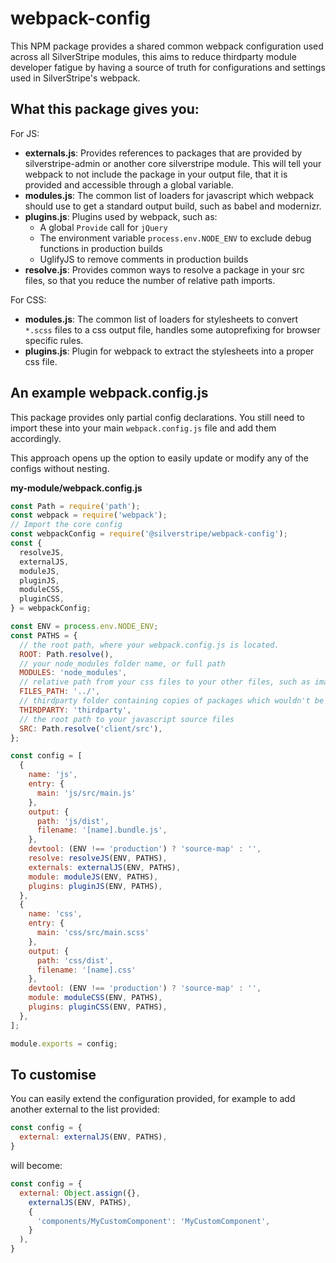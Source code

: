 # webpack-config
This NPM package provides a shared common webpack configuration used across all SilverStripe modules,
 this aims to reduce thirdparty module developer fatigue by having a source of truth for configurations and settings used in SilverStripe's webpack.

## What this package gives you:
For JS:
* **externals.js**: Provides references to packages that are provided by silverstripe-admin or another core silverstripe module. This will tell your webpack to not include the package in your output file, that it is provided and accessible through a global variable.
* **modules.js**: The common list of loaders for javascript which webpack should use to get a standard output build, such as babel and modernizr.
* **plugins.js**: Plugins used by webpack, such as:
  * A global `Provide` call for `jQuery`
  * The environment variable `process.env.NODE_ENV` to exclude debug functions in production builds
  * UglifyJS to remove comments in production builds
* **resolve.js**: Provides common ways to resolve a package in your src files, so that you reduce the number of relative path imports.

For CSS:
* **modules.js**: The common list of loaders for stylesheets to convert `*.scss` files to a css output file, handles some autoprefixing for browser specific rules.
* **plugins.js**: Plugin for webpack to extract the stylesheets into a proper css file.

## An example webpack.config.js
This package provides only partial config declarations. You still need to import these into your main `webpack.config.js` file
and add them accordingly.

This approach opens up the option to easily update or modify any of the configs without nesting.

**my-module/webpack.config.js**
```js
const Path = require('path');
const webpack = require('webpack');
// Import the core config
const webpackConfig = require('@silverstripe/webpack-config');
const {
  resolveJS,
  externalJS,
  moduleJS,
  pluginJS,
  moduleCSS,
  pluginCSS,
} = webpackConfig;

const ENV = process.env.NODE_ENV;
const PATHS = {
  // the root path, where your webpack.config.js is located.
  ROOT: Path.resolve(),
  // your node_modules folder name, or full path
  MODULES: 'node_modules',
  // relative path from your css files to your other files, such as images and fonts
  FILES_PATH: '../',
  // thirdparty folder containing copies of packages which wouldn't be available on NPM
  THIRDPARTY: 'thirdparty',
  // the root path to your javascript source files
  SRC: Path.resolve('client/src'),
};

const config = [
  {
    name: 'js',
    entry: {
      main: 'js/src/main.js'
    },
    output: {
      path: 'js/dist',
      filename: '[name].bundle.js',
    },
    devtool: (ENV !== 'production') ? 'source-map' : '',
    resolve: resolveJS(ENV, PATHS),
    externals: externalJS(ENV, PATHS),
    module: moduleJS(ENV, PATHS),
    plugins: pluginJS(ENV, PATHS),
  },
  {
    name: 'css',
    entry: {
      main: 'css/src/main.scss'
    },
    output: {
      path: 'css/dist',
      filename: '[name].css'
    },
    devtool: (ENV !== 'production') ? 'source-map' : '',
    module: moduleCSS(ENV, PATHS),
    plugins: pluginCSS(ENV, PATHS),
  },
];

module.exports = config;
```

## To customise
You can easily extend the configuration provided, for example to add another external to the list provided:
```js
const config = {
  external: externalJS(ENV, PATHS),
}
```
will become:
```js
const config = {
  external: Object.assign({},
    externalJS(ENV, PATHS),
    {
      'components/MyCustomComponent': 'MyCustomComponent',
    }
  ),
}
```
